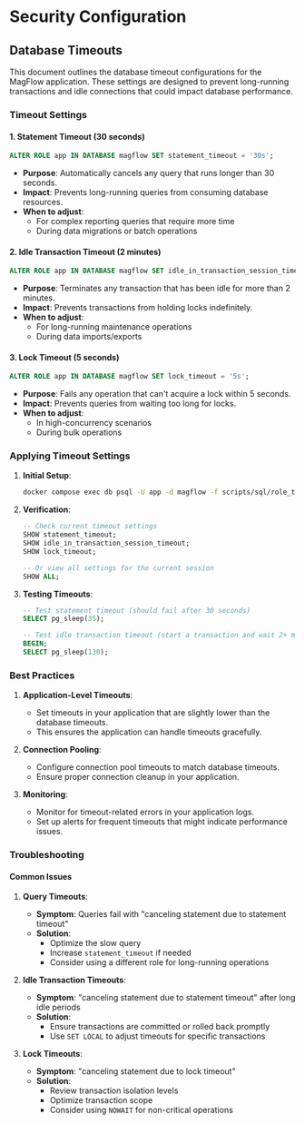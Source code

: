 # Security Configuration

## Database Timeouts

This document outlines the database timeout configurations for the MagFlow application. These settings are designed to prevent long-running transactions and idle connections that could impact database performance.

### Timeout Settings

#### 1. Statement Timeout (30 seconds)
```sql
ALTER ROLE app IN DATABASE magflow SET statement_timeout = '30s';
```
- **Purpose**: Automatically cancels any query that runs longer than 30 seconds.
- **Impact**: Prevents long-running queries from consuming database resources.
- **When to adjust**:
  - For complex reporting queries that require more time
  - During data migrations or batch operations

#### 2. Idle Transaction Timeout (2 minutes)
```sql
ALTER ROLE app IN DATABASE magflow SET idle_in_transaction_session_timeout = '120s';
```
- **Purpose**: Terminates any transaction that has been idle for more than 2 minutes.
- **Impact**: Prevents transactions from holding locks indefinitely.
- **When to adjust**:
  - For long-running maintenance operations
  - During data imports/exports

#### 3. Lock Timeout (5 seconds)
```sql
ALTER ROLE app IN DATABASE magflow SET lock_timeout = '5s';
```
- **Purpose**: Fails any operation that can't acquire a lock within 5 seconds.
- **Impact**: Prevents queries from waiting too long for locks.
- **When to adjust**:
  - In high-concurrency scenarios
  - During bulk operations

### Applying Timeout Settings

1. **Initial Setup**:
   ```bash
   docker compose exec db psql -U app -d magflow -f scripts/sql/role_timeouts.sql
   ```

2. **Verification**:
   ```sql
   -- Check current timeout settings
   SHOW statement_timeout;
   SHOW idle_in_transaction_session_timeout;
   SHOW lock_timeout;

   -- Or view all settings for the current session
   SHOW ALL;
   ```

3. **Testing Timeouts**:
   ```sql
   -- Test statement timeout (should fail after 30 seconds)
   SELECT pg_sleep(35);

   -- Test idle transaction timeout (start a transaction and wait 2+ minutes)
   BEGIN;
   SELECT pg_sleep(130);
   ```

### Best Practices

1. **Application-Level Timeouts**:
   - Set timeouts in your application that are slightly lower than the database timeouts.
   - This ensures the application can handle timeouts gracefully.

2. **Connection Pooling**:
   - Configure connection pool timeouts to match database timeouts.
   - Ensure proper connection cleanup in your application.

3. **Monitoring**:
   - Monitor for timeout-related errors in your application logs.
   - Set up alerts for frequent timeouts that might indicate performance issues.

### Troubleshooting

#### Common Issues

1. **Query Timeouts**:
   - **Symptom**: Queries fail with "canceling statement due to statement timeout"
   - **Solution**:
     - Optimize the slow query
     - Increase `statement_timeout` if needed
     - Consider using a different role for long-running operations

2. **Idle Transaction Timeouts**:
   - **Symptom**: "canceling statement due to statement timeout" after long idle periods
   - **Solution**:
     - Ensure transactions are committed or rolled back promptly
     - Use `SET LOCAL` to adjust timeouts for specific transactions

3. **Lock Timeouts**:
   - **Symptom**: "canceling statement due to lock timeout"
   - **Solution**:
     - Review transaction isolation levels
     - Optimize transaction scope
     - Consider using `NOWAIT` for non-critical operations

